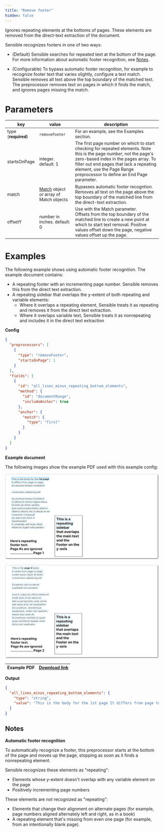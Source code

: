 ```yaml
---
title: "Remove footer"
hidden: false
---
```


Ignores repeating elements at the bottoms of pages. These elements are removed from the direct-text extraction of the document.  

Sensible recognizes footers in one of two ways:

- (Default)  Sensible searches for repeated text at the bottom of the page. For more information about automatic footer recognition, see [Notes](doc:remove-footer#notes). 

- (Configurable) To bypass automatic footer recognition, for example to recognize footer text that varies slightly, configure a text match. Sensible removes all text above the top boundary of the matched text. The preprocessor removes text on pages in which it finds the match, and ignores pages missing the match. 



Parameters
====

| key            | value   | description                                                      |
| -------------- | ------ | ------------------------------------------------------------ |
| type (**required**) | `removeFooter` | For an example, see the Examples section. |
| startsOnPage | integer. default: 1 | The first page number on which to start checking for repeated elements. Note this is the page *number*, not the page's zero-based index in the pages array. To filter out end pages that lack a repeating element, use the Page Range preprocessor to define an End Page parameter. |
| match | [Match](doc:match) object or array of Match objects | Bypasses automatic footer recogntion.<br/>Removes all text on the page above the top boundary of the matched line from the direct-text extraction. |
| offsetY | number in inches. default: 0 | Use with the Match parameter. <br/>Offsets from the top boundary of the matched line to create a new point at which to start text removal. Positive values offset down the page, negative values offset up the page. |

Examples
====

The following example shows using automatic footer recognition. The example document contains:

- A repeating footer with an incrementing page number. Sensible removes this from the direct text extraction.
- A repeating sidebar that overlaps the y-extent of both repeating and variable elements: 
  - Where it overlaps a repeating element, Sensible treats it as repeating and removes it from the direct text extraction.
  - Where it overlaps variable text, Sensible treats it as nonrepeating and includes it in the direct text extraction

**Config**

```json
{
  "preprocessors": [
    {
      "type": "removeFooter",
      "startsOnPage": 1
    }
  ],
  "fields": [
    {
      "id": "all_lines_minus_repeating_bottom_elements",
      "method": {
        "id": "documentRange",
        "includeAnchor": true
      },
      "anchor": {
        "match": {
          "type": "first"
        }
      }
    }
  ]
}
```

**Example document**

The following images show the example PDF used with this example config:

![Click to enlarge](https://raw.githubusercontent.com/sensible-hq/sensible-docs/main/readme-sync/assets/v0/images/final/remove_footer_1.png)

![Click to enlarge](https://raw.githubusercontent.com/sensible-hq/sensible-docs/main/readme-sync/assets/v0/images/final/remove_footer_2.png)


| Example PDF | [Download link](https://raw.githubusercontent.com/sensible-hq/sensible-docs/main/readme-sync/assets/v0/pdfs/remove_footer.pdf) |
| ------------------------------------------ | ------------------------------------------------------------ |

**Output**

```json
{
  "all_lines_minus_repeating_bottom_elements": {
    "type": "string",
    "value": "This is the body for the 1st page It differs from page to page. . do eiusmod tempor incididunt consectetur adipiscing elit do eiusmod tempor incididunt ut labore et dolore magna aliqua. Ut enim ad minim veniam, quis nostrud exercitation ullamco ullamco laboris nisi ut aliquip ex ea commodo consequat uis aute irure dolor in This is a reprehenderit repeating in voluptate velit esse cillum sidebar dolore eu fugiat nulla pariatur. This is the page 2 body. It varies from page to page. Lorem ipsum dolor sit amet. consectetur adipiscing elit. Excepteur sint occaecat cupidatat non proident. sunt in culpa qui officia deserunt mollit anim id est laborum. Sed ut perspiciatis unde omnis iste natus error sit voluptatem Accusantium. doloremque laudantium, totam rem aperiam, eaque ipsa quae ab This is a llo inventore veritatis et quasi repeating quasi architecto beatae vitae. dicta sunt explicabo. sidebar"
  }
}
```

Notes
---

**Automatic footer recognition**

To automatically recognize a footer, this preprocessor starts at the bottom of the page and moves up the page, stopping as soon as it finds a nonrepeating element. 

Sensible recognizes these elements as "repeating":

- Elements whose y-extent doesn't overlap with any variable element on the page
- Positively incrementing page numbers

These elements are *not* recognized as "repeating": 

- Elements that change their alignment on alternate pages (for example, page numbers aligned alternately left and right, as in a book)
- A repeating element that's missing from even one page (for example, from an intentionally blank page). 
